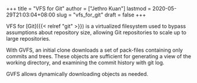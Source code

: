 +++
title = "VFS for Git"
author = ["Jethro Kuan"]
lastmod = 2020-05-29T21:03:04+08:00
slug = "vfs_for_git"
draft = false
+++

VFS for [Git]({{< relref "git" >}}) is a virtualized filesystem used to bypass assumptions
about repository size, allowing Git repositories to scale up to large
repositories.

With GVFS, an initial clone downloads a set of pack-files containing
only commits and trees. These objects are sufficient for generating a
view of the working directory, and examining the commit history with
git log.

GVFS allows dynamically downloading objects as needed.
